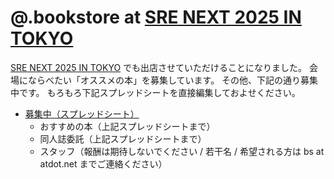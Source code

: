 # @.bookstore at [SRE NEXT 2025 IN TOKYO](https://sre-next.dev/2025/)

[SRE NEXT 2025 IN TOKYO](https://sre-next.dev/2025/) でも出店させていただけることになりました。
会場にならべたい「オススメの本」を募集しています。
その他、下記の通り募集中です。
もろもろ下記スプレッドシートを直接編集しておよせください。

- [募集中（スプレッドシート）](https://docs.google.com/spreadsheets/d/15XItSHzQkHuc4olo6QIcc11klme86dKI2Y4wuVjARXw/edit?usp=sharing)
  - おすすめの本（上記スプレッドシートまで）
  - 同人誌委託（上記スプレッドシートまで）
  - スタッフ（報酬は期待しないでください / 若干名 / 希望される方は bs at atdot.net までご連絡ください）
